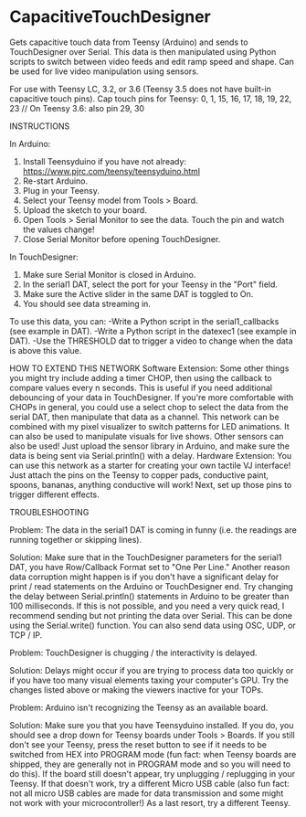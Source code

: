 # CapacitiveTouchDesigner
Gets capacitive touch data from Teensy (Arduino) and sends to TouchDesigner over Serial. 
This data is then manipulated using Python scripts to switch between video feeds and edit ramp speed and shape.
Can be used for live video manipulation using sensors. 

For use with Teensy LC, 3.2, or 3.6 (Teensy 3.5 does not have built-in capacitive touch pins).
Cap touch pins for Teensy: 0, 1, 15, 16, 17, 18, 19, 22, 23 // On Teensy 3.6: also pin 29, 30

INSTRUCTIONS

In Arduino:
1. Install Teensyduino if you have not already: https://www.pjrc.com/teensy/teensyduino.html
2. Re-start Arduino.
3. Plug in your Teensy.
4. Select your Teensy model from Tools > Board.
5. Upload the sketch to your board.
6. Open Tools > Serial Monitor to see the data. Touch the pin and watch the values change!
7. Close Serial Monitor before opening TouchDesigner.

In TouchDesigner:
1. Make sure Serial Monitor is closed in Arduino.
2. In the serial1 DAT, select the port for your Teensy in the "Port" field.
3. Make sure the Active slider in the same DAT is toggled to On.
4. You should see data streaming in. 

To use this data, you can:
-Write a Python script in the serial1_callbacks (see example in DAT).
-Write a Python script in the datexec1 (see example in DAT).
-Use the THRESHOLD dat to trigger a video to change when the data is above this value.

HOW TO EXTEND THIS NETWORK
Software Extension: Some other things you might try include adding a timer CHOP, then using the callback to compare values every n seconds. This is useful if you need additional debouncing of your data in TouchDesigner. If you're more comfortable with CHOPs in general, you could use a select chop to select the data from the serial DAT, then manipulate that data as a channel. This network can be combined with my pixel visualizer to switch patterns for LED animations. It can also be used to manipulate visuals for live shows. Other sensors can also be used! Just upload the sensor library in Arduino, and make sure the data is being sent via Serial.println() with a delay. 
Hardware Extension: You can use this network as a starter for creating your own tactile VJ interface! Just attach the pins on the Teensy to copper pads, conductive paint, spoons, bananas, anything conductive will work! Next, set up those pins to trigger different effects. 

TROUBLESHOOTING

Problem: The data in the serial1 DAT is coming in funny (i.e. the readings are running together or skipping lines).

Solution: Make sure that in the TouchDesigner parameters for the serial1 DAT, you have Row/Callback Format set to "One Per Line." Another reason data corruption might happen is if you don't have a significant delay for print / read statements on the Arduino or TouchDesigner end. Try changing the delay between Serial.println() statements in Arduino to be greater than 100 milliseconds. If this is not possible, and you need a very quick read, I recommend sending but not printing the data over Serial. This can be done using the Serial.write() function. You can also send data using OSC, UDP, or TCP / IP. 

Problem: TouchDesigner is chugging / the interactivity is delayed.

Solution: Delays might occur if you are trying to process data too quickly or if you have too many visual elements taxing your computer's GPU. Try the changes listed above or making the viewers inactive for your TOPs.

Problem: Arduino isn't recognizing the Teensy as an available board.

Solution: Make sure you that you have Teensyduino installed. If you do, you should see a drop down for Teensy boards under Tools > Boards. If you still don't see your Teensy, press the reset button to see if it needs to be switched from HEX into PROGRAM mode (fun fact: when Teensy boards are shipped, they are generally not in PROGRAM mode and so you will need to do this). If the board still doesn't appear, try unplugging / replugging in your Teensy. If that doesn't work, try a different Micro USB cable (also fun fact: not all micro USB cables are made for data transmission and some might not work with your microcontroller!) As a last resort, try a different Teensy. 
